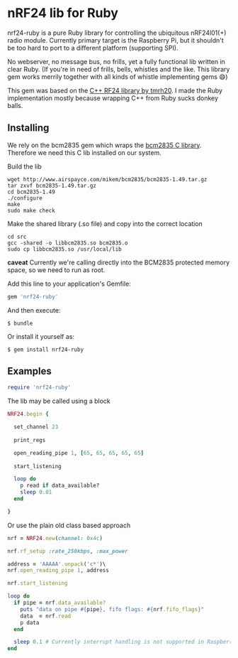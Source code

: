 # nRF24 lib for Ruby

nrf24-ruby is a pure Ruby library for controlling the ubiquitous nRF24l01(+) radio module. Currently primary target is
the Raspberry Pi, but it shouldn't be too hard to port to a different platform (supporting SPI).
 
No webserver, no message bus, no frills, yet a fully functional lib written in clear Ruby. (If you're in need of frills,
bells, whistles and the like. This library gem works merrily together with all kinds of whistle implementing gems :smile:)   

This gem was based on the [C++ RF24 library by tmrh20](https://github.com/TMRh20/RF24). I made the Ruby implementation
mostly because wrapping C++ from Ruby sucks donkey balls.  

## Installing
We rely on the bcm2835 gem which wraps the [bcm2835 C library](http://www.airspayce.com/mikem/bcm2835). Therefore we need
this C lib installed on our system.

Build the lib
 
    wget http://www.airspayce.com/mikem/bcm2835/bcm2835-1.49.tar.gz
    tar zxvf bcm2835-1.49.tar.gz
    cd bcm2835-1.49
    ./configure
    make
    sudo make check
    
Make the shared library (.so file) and copy into the correct location
    
    cd src
    gcc -shared -o libbcm2835.so bcm2835.o
    sudo cp libbcm2835.so /usr/local/lib
    

**caveat** Currently we're calling directly into the BCM2835 protected memory space, so we need to run as root.

Add this line to your application's Gemfile:

```ruby
gem 'nrf24-ruby'
```

And then execute:

    $ bundle

Or install it yourself as:

    $ gem install nrf24-ruby

 

## Examples

```ruby
require 'nrf24-ruby'
```

The lib may be called using a block

```ruby
NRF24.begin {

  set_channel 23
  
  print_regs

  open_reading_pipe 1, [65, 65, 65, 65, 65]
  
  start_listening

  loop do
    p read if data_available?
    sleep 0.01
  end

}
``` 
Or use the plain old class based approach

```ruby
nrf = NRF24.new(channel: 0x4c)

nrf.rf_setup :rate_250kbps, :max_power

address = 'AAAAA'.unpack('c*')\
nrf.open_reading_pipe 1, address

nrf.start_listening

loop do
  if pipe = nrf.data_available?
    puts "data on pipe #{pipe}, fifo flags: #{nrf.fifo_flags}"
    data  = nrf.read
    p data
  end

  sleep 0.1 # Currently interrupt handling is not supported in Raspberry Pi, so we need to poll for new data
end
```